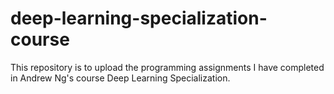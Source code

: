 # deep-learning-specialization-course
This repository is to upload the programming assignments I have completed in Andrew Ng's course Deep Learning Specialization. 

